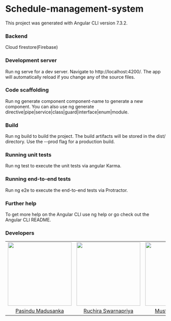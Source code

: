 # Schedule-management-system
This project was generated with Angular CLI version 7.3.2. 

### Backend
Cloud firestore(Firebase)

### Development server
Run ng serve for a dev server. Navigate to http://localhost:4200/. The app will automatically reload if you change any of the source files.

### Code scaffolding
Run ng generate component component-name to generate a new component. You can also use ng generate directive|pipe|service|class|guard|interface|enum|module.

### Build
Run ng build to build the project. The build artifacts will be stored in the dist/ directory. Use the --prod flag for a production build.

### Running unit tests
Run ng test to execute the unit tests via angular Karma.

### Running end-to-end tests
Run ng e2e to execute the end-to-end tests via Protractor.

### Further help
To get more help on the Angular CLI use ng help or go check out the Angular CLI README.

### Developers
<table>
<tr>

<td align="center"><img src="https://avatars3.githubusercontent.com/u/25347476?s=460&v=4" width=200></td>
<td align="center"><img src="https://avatars3.githubusercontent.com/u/27823466?s=460&v=4" width=200></td>
<td align="center"><img src="https://avatars2.githubusercontent.com/u/25449821?s=460&v=4" width=200></td>
<td align="center"><img src="https://avatars1.githubusercontent.com/u/32460923?s=460&v=4" width=200></td>
</tr>
<tr>

<td align="center"><a href="https://github.com/pasindumadusanka95">Pasindu Madusanka</a></td>
<td align="center"><a href="https://github.com/RuchiraSwarnapriya">Ruchira Swarnapriya</a></td>
<td align="center"><a href="https://github.com/musthafamadhahi">Musthafa Madhahi</a></td>
<td align="center"><a href="https://github.com/Ruwaliya">Ruwanthi Liyanage</a></td>



</tr>
</table>
